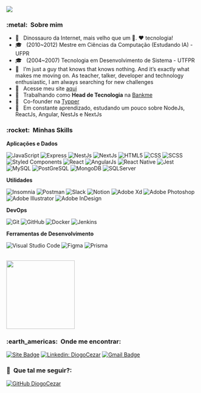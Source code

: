 
![](https://komarev.com/ghpvc/?username=diogocezar&color=006bed)

<h3> :metal: &nbsp;Sobre mim </h3>

- 🤔 &nbsp; Dinossauro da Internet, mais velho que um 💾. ♥️ tecnologia!
- 🎓 &nbsp; (2010~2012) Mestre em Ciências da Computação (Estudando IA) - UFPR
- 🎓 &nbsp; (2004~2007) Tecnologia em Desenvolvimento de Sistema - UTFPR
- 💭 &nbsp; I’m just a guy that knows that knows nothing. And it’s exactly what makes me moving on. As teacher, talker, developer and technology enthusiastic, I am always searching for new challenges
- 📄 &nbsp; Acesse meu site <a href="https://www.diogocezar.dev">aqui</a>
- 💼 &nbsp; Trabalhando como **Head de Tecnologia** na <a href="https://bankme.tech/">Bankme</a>
- 💼 &nbsp; Co-founder na <a href="https://typper.io/">Typper</a>
- 🌱 &nbsp; Em constante aprendizado, estudando um pouco sobre NodeJs, ReactJs, Angular, NestJs e NextJs

<h3> :rocket: &nbsp;Minhas Skills </h3>

**Aplicações e Dados**

  ![JavaScript](https://img.shields.io/badge/-JavaScript-333333?style=flat&logo=javascript)
  ![Express](https://img.shields.io/badge/-Express-333333?style=flat&logo=express)
  ![NestJs](https://img.shields.io/badge/-NestJS-333333?style=flat&logo=nestjs)
  ![NextJs](https://img.shields.io/badge/-NextJS-333333?style=flat&logo=nextjs)
  ![HTML5](https://img.shields.io/badge/-HTML5-333333?style=flat&logo=HTML5)
  ![CSS](https://img.shields.io/badge/-CSS-333333?style=flat&logo=CSS3&logoColor=1572B6)
  ![SCSS](https://img.shields.io/badge/-SCSS-333333?style=flat&logo=SCSS)
  ![Styled Components](https://img.shields.io/badge/-StyledComponents-333333?style=flat&logo=styledcomponents)
  ![React](https://img.shields.io/badge/-React-333333?style=flat&logo=react)
  ![AngularJs](https://img.shields.io/badge/-AngularJS-333333?style=flat&logo=angularjs)
  ![React Native](https://img.shields.io/badge/-React%20Native-333333?style=flat&logo=react)
  ![Jest](https://img.shields.io/badge/-Jest-333333?style=flat&logo=jest)
  ![MySQL](https://img.shields.io/badge/-MySQL-333333?style=flat&logo=mysql)
  ![PostGreSQL](https://img.shields.io/badge/-PostGreSQL-333333?style=flat&logo=postgresql)
  ![MongoDB](https://img.shields.io/badge/-MongoDB-333333?style=flat&logo=mongodb)
  ![SQLServer](https://img.shields.io/badge/-SQLServer-333333?style=flat&logo=sqlserver)
  

**Utilidades**

  ![Insomnia](https://img.shields.io/badge/-Insomnia-333333?style=flat&logo=insomnia)
  ![Postman](https://img.shields.io/badge/-Postman-333333?style=flat&logo=postman)
  ![Slack](https://img.shields.io/badge/-Slack-333333?style=flat&logo=slack)
  ![Notion](https://img.shields.io/badge/-Notion-333333?style=flat&logo=notion)
  ![Adobe Xd](https://img.shields.io/badge/-AdobeXd-333333?style=flat&logo=adobexd)
  ![Adobe Photoshop](https://img.shields.io/badge/-AdobePhotoshop-333333?style=flat&logo=adobephotoshop)
  ![Adobe Illustrator](https://img.shields.io/badge/-AdobeIllustrator-333333?style=flat&logo=adobeillustrator)
  ![Adobe InDesign](https://img.shields.io/badge/-AdobeInDesign-333333?style=flat&logo=adobeInDesign)

**DevOps**

  ![Git](https://img.shields.io/badge/-Git-333333?style=flat&logo=git)
  ![GitHub](https://img.shields.io/badge/-GitHub-333333?style=flat&logo=github)
  ![Docker](https://img.shields.io/badge/-Docker-333333?style=flat&logo=docker)
  ![Jenkins](https://img.shields.io/badge/-Jenkins-333333?style=flat&logo=jenkis)

**Ferramentas de Desenvolvimento**

  ![Visual Studio Code](https://img.shields.io/badge/-Visual%20Studio%20Code-333333?style=flat&logo=visual-studio-code)
  ![Figma](https://img.shields.io/badge/-Figma-333333?style=flat&logo=figma)
  ![Prisma](https://img.shields.io/badge/-Prisma-333333?style=flat&logo=prisma)

<br/>

<a href="https://github.com/diogocezar">
  <img height="180em" src="https://github-readme-stats.vercel.app/api?username=diogocezar&theme=dracula&show_icons=true" />
</a>

<br/>

<h3> :earth_americas: &nbsp;Onde me encontrar: </h3> 


[![Site Badge](https://img.shields.io/badge/-http://diogocezar.dev-006bed?style=flat-square&logo=website&logoColor=white&link=http://diogocezar.dev)](http://diogocezar.dev)
[![Linkedin: DiogoCezar](https://img.shields.io/badge/-diogocezar-blue?style=flat-square&logo=Linkedin&logoColor=white&link=https://www.linkedin.com/in/diogocezar/)](https://www.linkedin.com/in/diogocezar/)
[![Gmail Badge](https://img.shields.io/badge/-diogo@diogocezar.com-006bed?style=flat-square&logo=Gmail&logoColor=white&link=mailto:diogo@diogocezar.com)](mailto:diogo@diogocezar.com)


<h3> 👀 &nbsp;Que tal me seguir?: </h3> 

[![GitHub DiogoCezar](https://img.shields.io/github/followers/diogocezar?label=follow&style=social)](https://github.com/diogocezar)
